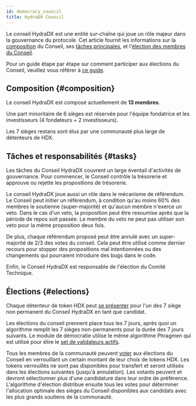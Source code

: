 ```yaml
---
id: democracy_council
title: HydraDX Council
---
```


Le conseil HydraDX est une entité sur-chaîne qui joue un rôle majeur dans la gouvernance du protocole. Cet article fournit les informations sur la [composition](#composition) du Conseil, ses [tâches principales](#tasks), et l'[élection des membres du Conseil](#elections).

Pour un guide étape par étape sur comment participer aux élections du Conseil, veuillez vous référer à [ce guide](/participate_in_council_elections).

## Composition {#composition}
Le conseil HydraDX est composé actuellement de **13 membres**.

Une part minoritaire de 6 sièges est réservée pour l'équipe fondatrice et les investisseurs (4 fondateurs + 2 investisseurs).

Les 7 sièges restans sont élus par une communauté plus large de détenteurs de HDX.

## Tâches et responsabilités {#tasks}
Les tâches du Conseil HydraDX couvrent un large éventail d'activités de gouvernance. Pour commencer, le Conseil contrôle la trésorerie et approuve ou rejette les propositions de trésorerie. 

Le conseil HydraDX joue aussi un rôle dans le mécanisme de référendum. Le Conseil peut initier un référendum, à condition qu'au moins 60% des membres le soutienne (super-majorité) et qu'aucun membre n'exerce un veto. Dans le cas d'un veto, la proposition peut être resoumise après que la période de repos soit passée. Le membre du veto ne peut pas utiliser son veto pour la même proposition deux fois.

De plus, chaque référendum proposé peut être annulé avec un super-majorité de 2/3 des votes du conseil. Cela peut être utilisé comme dernier recours pour stopper des propositions mal intentionnées ou des changements qui pourraient introduire des bugs dans le code.

Enfin, le Conseil HydraDX est responsable de l'élection du Comité Technique.

## Élections {#elections}
Chaque détenteur de token HDX peut [se présenter](/participate_in_council_elections) pour l'un des 7 siège non permanent du Conseil HydraDX en tant que candidat.

Les élections du conseil prennent place tous les 7 jours, après quoi un algorithme remplit les 7 sièges non-permanents pour la durée des 7 jours suivants. Le module de démocratie utilise le même algorithme Phragmen qui est utilisé pour élire le [set de validateurs actifs](/staking#validators).

Tous les membres de la communauté peuvent [voter](/participate_in_council_elections) aux élections du Conseil en verrouillant un certain montant de leur choix de tokens HDX. Les tokens verrouillés ne sont pas disponibles pour transfert et seront utilisés dans les élections suivantes (jusqu'à annulation). Les votants peuvent et devront sélectionner plus d'une candidature dans leur ordre de préférence. L'algorithme d'élection distribue ensuite tous les votes pour déterminer l'allocation optimale des sièges du Conseil disponibles aux candidats avec les plus grands soutiens de la communauté.
